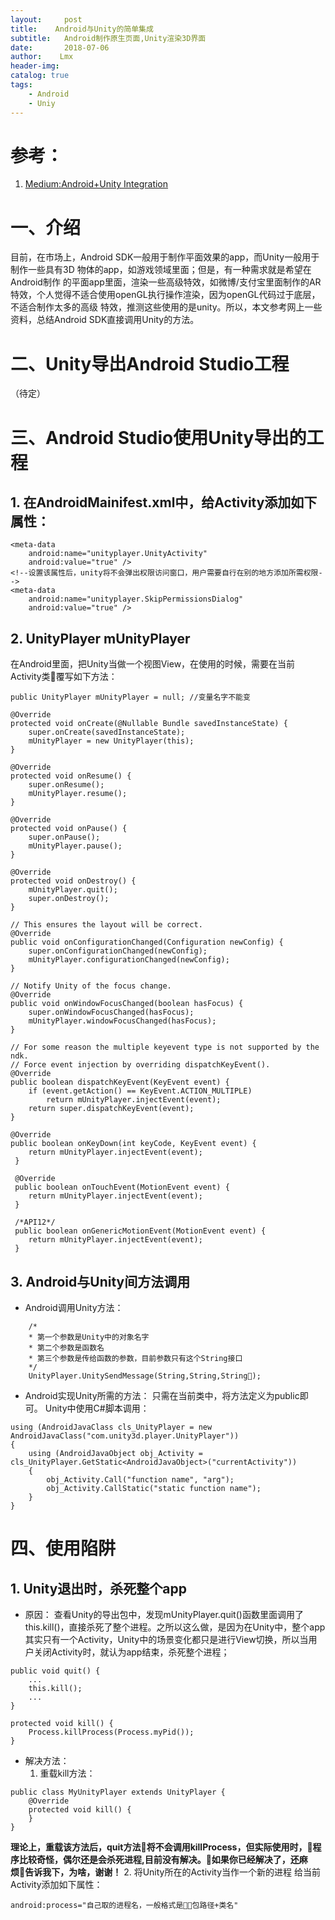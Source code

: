 ```yaml
---
layout:     post
title:    Android与Unity的简单集成 
subtitle:   Android制作原生页面,Unity渲染3D界面
date:       2018-07-06
author:    Lmx 
header-img: 
catalog: true
tags: 
    - Android
    - Uniy
---
```

# 参考：
1. [Medium:Android+Unity Integration](https://medium.com/@ashoni/android-unity-integration-47756b9d53bd)
# 一、介绍
目前，在市场上，Android SDK一般用于制作平面效果的app，而Unity一般用于制作一些具有3D 物体的app，如游戏领域里面；但是，有一种需求就是希望在Android制作
的平面app里面，渲染一些高级特效，如微博/支付宝里面制作的AR特效，个人觉得不适合使用openGL执行操作渲染，因为openGL代码过于底层，不适合制作太多的高级
特效，推测这些使用的是unity。所以，本文参考网上一些资料，总结Android SDK直接调用Unity的方法。
#  二、Unity导出Android Studio工程
（待定）
# 三、Android Studio使用Unity导出的工程
## 1. 在AndroidMainifest.xml中，给Activity添加如下属性：
```
<meta-data
    android:name="unityplayer.UnityActivity"
    android:value="true" />
<!--设置该属性后，unity将不会弹出权限访问窗口，用户需要自行在别的地方添加所需权限-->
<meta-data
    android:name="unityplayer.SkipPermissionsDialog"
    android:value="true" />
```
## 2. UnityPlayer  mUnityPlayer
在Android里面，把Unity当做一个视图View，在使用的时候，需要在当前Activity类覆写如下方法：
```
public UnityPlayer mUnityPlayer = null; //变量名字不能变

@Override
protected void onCreate(@Nullable Bundle savedInstanceState) {
    super.onCreate(savedInstanceState);
    mUnityPlayer = new UnityPlayer(this);
}

@Override
protected void onResume() {
    super.onResume();
    mUnityPlayer.resume();
}

@Override
protected void onPause() {
    super.onPause();
    mUnityPlayer.pause();
}

@Override
protected void onDestroy() {
    mUnityPlayer.quit();
    super.onDestroy();
}

// This ensures the layout will be correct.
@Override
public void onConfigurationChanged(Configuration newConfig) {
    super.onConfigurationChanged(newConfig);
    mUnityPlayer.configurationChanged(newConfig);
}

// Notify Unity of the focus change.
@Override
public void onWindowFocusChanged(boolean hasFocus) {
    super.onWindowFocusChanged(hasFocus);
    mUnityPlayer.windowFocusChanged(hasFocus);
}

// For some reason the multiple keyevent type is not supported by the ndk.
// Force event injection by overriding dispatchKeyEvent().
@Override
public boolean dispatchKeyEvent(KeyEvent event) {
    if (event.getAction() == KeyEvent.ACTION_MULTIPLE)
        return mUnityPlayer.injectEvent(event);
    return super.dispatchKeyEvent(event);
}

@Override
public boolean onKeyDown(int keyCode, KeyEvent event) {
    return mUnityPlayer.injectEvent(event);
 }

 @Override
 public boolean onTouchEvent(MotionEvent event) {
    return mUnityPlayer.injectEvent(event);
 }

 /*API12*/
 public boolean onGenericMotionEvent(MotionEvent event) {
    return mUnityPlayer.injectEvent(event);
 }
```

## 3. Android与Unity间方法调用
- Android调用Unity方法：
```
    /*
    * 第一个参数是Unity中的对象名字
    * 第二个参数是函数名
    * 第三个参数是传给函数的参数，目前参数只有这个String接口
    */
    UnityPlayer.UnitySendMessage(String,String,String);
```

- Android实现Unity所需的方法：
    只需在当前类中，将方法定义为public即可。
    Unity中使用C#脚本调用：
```
using (AndroidJavaClass cls_UnityPlayer = new AndroidJavaClass("com.unity3d.player.UnityPlayer"))
{
    using (AndroidJavaObject obj_Activity = cls_UnityPlayer.GetStatic<AndroidJavaObject>("currentActivity"))
    {
        obj_Activity.Call("function name", "arg");
        obj_Activity.CallStatic("static function name");
    }
}
```
# 四、使用陷阱
## 1. Unity退出时，杀死整个app
- 原因：
    查看Unity的导出包中，发现mUnityPlayer.quit()函数里面调用了this.kill()，直接杀死了整个进程。之所以这么做，是因为在Unity中，整个app其实只有一个Activity，Unity中的场景变化都只是进行View切换，所以当用户关闭Activity时，就认为app结束，杀死整个进程；
```
public void quit() {
    ...
    this.kill();
    ...
}

protected void kill() {
    Process.killProcess(Process.myPid());
}
```
- 解决方法：
    1. 重载kill方法：
```
public class MyUnityPlayer extends UnityPlayer {
    @Override
    protected void kill() {
    }
}
```
**理论上，重载该方法后，quit方法将不会调用killProcess，但实际使用时，程序比较奇怪，偶尔还是会杀死进程,目前没有解决。如果你已经解决了，还麻烦告诉我下，为啥，谢谢！**
    2. 将Unity所在的Activity当作一个新的进程
给当前Activity添加如下属性：
```
android:process="自己取的进程名，一般格式是包路径+类名"
```

